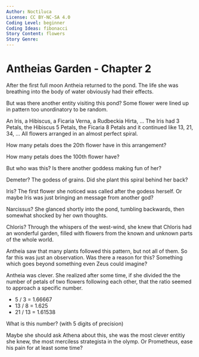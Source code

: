 ```yaml
---
Author: Noctiluca
License: CC BY-NC-SA 4.0
Coding Level: beginner
Coding Ideas: fibonacci
Story Content: flowers
Story Genre:
---
```


# Antheias Garden - Chapter 2

After the first full moon Antheia returned to the pond. The life she was
breathing into the body of water obviously had their effects.

But was there another entity visiting this pond? Some flower were lined up in
pattern too unordinatory to be random.

An Iris, a Hibiscus, a Ficaria Verna, a Rudbeckia Hirta, ... The Iris had 3
Petals, the Hibiscus 5 Petals, the Ficaria 8 Petals and it continued like 13,
21, 34, ... All flowers arranged in an almost perfect spiral.

How many petals does the 20th flower have in this arrangement?

<div data-solution="46368"></div>

How many petals does the 100th flower have?

<div data-solution="2427893228399975082453"></div>

But who was this? Is there another goddess making fun of her?

Demeter? The godess of grains. Did she plant this spiral behind her back?

Iris? The first flower she noticed was called after the godess herself. Or maybe
Iris was just bringing an message from another god?

Narcissus? She glanced shortly into the pond, tumbling backwards, then somewhat
shocked by her own thoughts.

Chloris? Through the whispers of the west-wind, she knew that Chloris had an
wonderful garden, filled with flowers from the known and unknown parts of the
whole world.

Antheia saw that many plants followed this pattern, but not all of them. So far
this was just an observation. Was there a reason for this? Something which goes
beyond something even Zeus could imagine?

Antheia was clever. She realized after some time, if she divided the the number
of petals of two flowers following each other, that the ratio seemed to approach
a specific number.

- 5 / 3 = 1.66667
- 13 / 8 = 1.625
- 21 / 13 = 1.61538

What is this number? (with 5 digits of precision)

<div data-solution="1.61803"></div>

Maybe she should ask Athena about this, she was the most clever entitiy she
knew, the most merciless strategista in the olymp. Or Prometheus, ease his pain
for at least some time?

